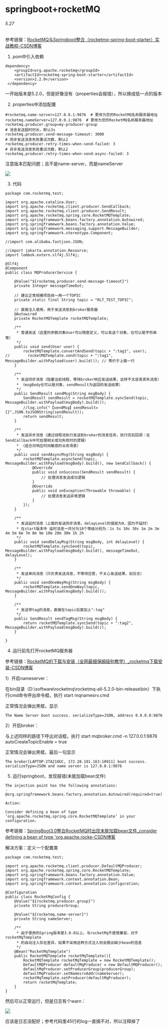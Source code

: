 # springboot+rocketMQ

###### 5.27 

参考链接：[RocketMQ与Springboot整合（rocketmq-spring-boot-starter）实战教程-CSDN博客](https://blog.csdn.net/qq_36737803/article/details/112261352)

1. pom中引入依赖

```
dependency>
    <groupId>org.apache.rocketmq</groupId>
    <artifactId>rocketmq-spring-boot-starter</artifactId>
    <version>2.2.0</version>
 </dependency>
```

一开始版本是5.2.0，但是好像没有（properties会报错），所以换成低一点的版本

2. properties中添加配置

```
#rocketmq.name-server=127.0.0.1:9876  # 更改为您的RocketMQ名称服务器地址
rocketmq.nameServer=127.0.0.1:9876  # 更改为您的RocketMQ名称服务器地址
rocketmq.producer.group=my-producer-group
# 消息发送超时时长，默认3s
rocketmq.producer.send-message-timeout: 3000
# 同步发送消息失败重试次数，默认2
rocketmq.producer.retry-times-when-send-failed: 3
# 异步发送消息失败重试次数，默认2
rocketmq.producer.retry-times-when-send-async-failed: 3
```

注意版本匹配问题；且不是name-server，而是nameServer

![](D:\godblessing\forwork\操作记录\figure\springboot+rocketMQ.png)

3. 代码

```
package com.rocketmq.test;

import org.apache.catalina.User;
import org.apache.rocketmq.client.producer.SendCallback;
import org.apache.rocketmq.client.producer.SendResult;
import org.apache.rocketmq.spring.core.RocketMQTemplate;
import org.springframework.beans.factory.annotation.Autowired;
import org.springframework.beans.factory.annotation.Value;
import org.springframework.messaging.support.MessageBuilder;
import org.springframework.stereotype.Component;

//import com.alibaba.fastjson.JSON;

//import jakarta.annotation.Resource;
import lombok.extern.slf4j.Slf4j;

@Slf4j
@Component
public class MQProducerService {

	@Value("${rocketmq.producer.send-message-timeout}")
    private Integer messageTimeOut;

	// 建议正常规模项目统一用一个TOPIC
    private static final String topic = "RLT_TEST_TOPIC";
    
	// 直接注入使用，用于发送消息到broker服务器
    @Autowired
    private RocketMQTemplate rocketMQTemplate;

	/**
     * 普通发送（这里的参数对象User可以随意定义，可以发送个对象，也可以是字符串等）
     */
    public void send(User user) {
        rocketMQTemplate.convertAndSend(topic + ":tag1", user);
//        rocketMQTemplate.send(topic + ":tag1", MessageBuilder.withPayload(user).build()); // 等价于上面一行
    }

    /**
     * 发送同步消息（阻塞当前线程，等待broker响应发送结果，这样不太容易丢失消息）
     * （msgBody也可以是对象，sendResult为返回的发送结果）
     */
    public SendResult sendMsg(String msgBody) {
        SendResult sendResult = rocketMQTemplate.syncSend(topic, MessageBuilder.withPayload(msgBody).build());
        //log.info("【sendMsg】sendResult={}",JSON.toJSONString(sendResult));
        return sendResult;
    }

	/**
     * 发送异步消息（通过线程池执行发送到broker的消息任务，执行完后回调：在SendCallback中可处理相关成功失败时的逻辑）
     * （适合对响应时间敏感的业务场景）
     */
    public void sendAsyncMsg(String msgBody) {
        rocketMQTemplate.asyncSend(topic, MessageBuilder.withPayload(msgBody).build(), new SendCallback() {
            @Override
            public void onSuccess(SendResult sendResult) {
                // 处理消息发送成功逻辑
            }
            @Override
            public void onException(Throwable throwable) {
                // 处理消息发送异常逻辑
            }
        });
    }
    
	/**
     * 发送延时消息（上面的发送同步消息，delayLevel的值就为0，因为不延时）
     * 在start版本中 延时消息一共分为18个等级分别为：1s 5s 10s 30s 1m 2m 3m 4m 5m 6m 7m 8m 9m 10m 20m 30m 1h 2h
     */
    public void sendDelayMsg(String msgBody, int delayLevel) {
        rocketMQTemplate.syncSend(topic, MessageBuilder.withPayload(msgBody).build(), messageTimeOut, delayLevel);
    }

    /**
     * 发送单向消息（只负责发送消息，不等待应答，不关心发送结果，如日志）
     */
    public void sendOneWayMsg(String msgBody) {
        rocketMQTemplate.sendOneWay(topic, MessageBuilder.withPayload(msgBody).build());
    }
    
	/**
     * 发送带tag的消息，直接在topic后面加上":tag"
     */
    public SendResult sendTagMsg(String msgBody) {
        return rocketMQTemplate.syncSend(topic + ":tag2", MessageBuilder.withPayload(msgBody).build());
    }
    
}
```

4. 运行前先打开rocketMQ服务器

参考链接：[RocketMQ的下载与安装（全网最细保姆级别教学）_rocketmq下载安装-CSDN博客](https://blog.csdn.net/weixin_50503886/article/details/129680320)

1）开启nameserver：

在bin目录（D:\software\rocketmq\rocketmq-all-5.2.0-bin-release\bin）下执行cmd命令呼出命令框，执行 start mqnamesrv.cmd

正常情况会弹出黑框，显示

```
The Name Server boot success. serializeType=JSON, address 0.0.0.0:9876
```

2）开启broker：

与上述同样的路径下呼出对话框，执行 start mqbroker.cmd -n 127.0.0.1:9876 autoCreateTopicEnable = true

正常情况会弹出黑框，最后一句显示

```
The broker[LAPTOP-2TA21OUC, 172.28.101.163:10911] boot success. serializeType=JSON and name server is 127.0.0.1:9876
```



5. 运行springboot，发现报错(未能加载bean文件)

```
The injection point has the following annotations:
- @org.springframework.beans.factory.annotation.Autowired(required=true)

Action:

Consider defining a bean of type ‘org.apache.rocketmq.spring.core.RocketMQTemplate’ in your configuration.
```

参考链接：[SpringBoot3.0整合RocketMQ时出现未能加载bean文件_consider defining a bean of type 'org.apache.rocke-CSDN博客](https://blog.csdn.net/qq_47070121/article/details/131462589)

解决方案：定义一个配置类

```
package com.rocketmq.test;

import org.apache.rocketmq.client.producer.DefaultMQProducer;
import org.apache.rocketmq.spring.core.RocketMQTemplate;
import org.springframework.beans.factory.annotation.Value;
import org.springframework.context.annotation.Bean;
import org.springframework.context.annotation.Configuration;

@Configuration
public class RocketMqConfig {
    @Value("${rocketmq.producer.group}")
    private String producerGroup;

    @Value("${rocketmq.name-server}")
    private String nameServer;

    /**
     * 由于使用的Spring版本是3.0.0以上，与rocketMq不是很兼容，对于rocketMqTemplate
     * 的自动注入存在差异，如果不采用这种方式注入则会报出缺少bean的信息
     */
    @Bean("RocketMqTemplate")
    public RocketMQTemplate rocketMqTemplate(){
        RocketMQTemplate rocketMqTemplate = new RocketMQTemplate();
        DefaultMQProducer defaultMqProducer = new DefaultMQProducer();
        defaultMqProducer.setProducerGroup(producerGroup);
        defaultMqProducer.setNamesrvAddr(nameServer);
        rocketMqTemplate.setProducer(defaultMqProducer);
        return rocketMqTemplate;
    }
}
```

然后可以正常运行，但是日志有个warn：

![](D:\godblessing\forwork\操作记录\figure\springboot+rocketMQ-1.png)

应该是日志没配好；参考代码里45行的log一直搞不对，所以注释掉了